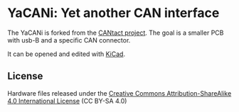 # YaCANi: Yet another CAN interface

The YaCANi is forked from the [CANtact project](https://github.com/CANtact/cantact-hw).
The goal is a smaller PCB with usb-B and a specific CAN connector.

It can be opened and edited with [KiCad](http://www.kicad-pcb.org/).


## License

Hardware files released under the [Creative Commons Attribution-ShareAlike 4.0
International License](http://creativecommons.org/licenses/by-sa/4.0/) 
(CC BY-SA 4.0)
